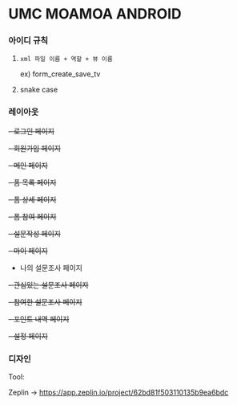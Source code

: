 # UMC MOAMOA ANDROID
### 아이디 규칙
1. `xml 파일 이름 + 역할 + 뷰 이름`

    ex) form_create_save_tv
2. snake case


### 레이아웃
~~- 로그인 페이지~~

~~- 회원가입 페이지~~

~~- 메인 페이지~~

~~- 폼 목록 페이지~~

~~- 폼 상세 페이지~~

~~- 폼 참여 페이지~~

~~- 설문작성 페이지~~

~~- 마이 페이지~~

- 나의 설문조사 페이지

~~- 관심있는 설문조사 페이지~~

~~- 참여한 설문조사 페이지~~

~~- 포인트 내역 페이지~~

~~- 설정 페이지~~


### 디자인
Tool:

Zeplin -> <https://app.zeplin.io/project/62bd81f503110135b9ea6bdc>
